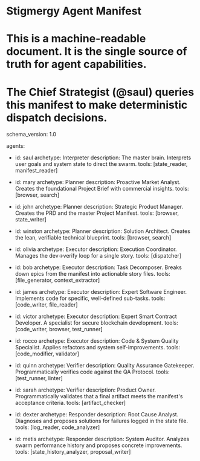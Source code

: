 # Stigmergy Agent Manifest

# This is a machine-readable document. It is the single source of truth for agent capabilities.

# The Chief Strategist (@saul) queries this manifest to make deterministic dispatch decisions.

schema_version: 1.0

agents:

- id: saul
  archetype: Interpreter
  description: The master brain. Interprets user goals and system state to direct the swarm.
  tools: [state_reader, manifest_reader]

- id: mary
  archetype: Planner
  description: Proactive Market Analyst. Creates the foundational Project Brief with commercial insights.
  tools: [browser, search]

- id: john
  archetype: Planner
  description: Strategic Product Manager. Creates the PRD and the master Project Manifest.
  tools: [browser, state_writer]

- id: winston
  archetype: Planner
  description: Solution Architect. Creates the lean, verifiable technical blueprint.
  tools: [browser, search]

- id: olivia
  archetype: Executor
  description: Execution Coordinator. Manages the dev->verify loop for a single story.
  tools: [dispatcher]

- id: bob
  archetype: Executor
  description: Task Decomposer. Breaks down epics from the manifest into actionable story files.
  tools: [file_generator, context_extractor]

- id: james
  archetype: Executor
  description: Expert Software Engineer. Implements code for specific, well-defined sub-tasks.
  tools: [code_writer, file_reader]

- id: victor
  archetype: Executor
  description: Expert Smart Contract Developer. A specialist for secure blockchain development.
  tools: [code_writer, browser, test_runner]

- id: rocco
  archetype: Executor
  description: Code & System Quality Specialist. Applies refactors and system self-improvements.
  tools: [code_modifier, validator]

- id: quinn
  archetype: Verifier
  description: Quality Assurance Gatekeeper. Programmatically verifies code against the QA Protocol.
  tools: [test_runner, linter]

- id: sarah
  archetype: Verifier
  description: Product Owner. Programmatically validates that a final artifact meets the manifest's acceptance criteria.
  tools: [artifact_checker]

- id: dexter
  archetype: Responder
  description: Root Cause Analyst. Diagnoses and proposes solutions for failures logged in the state file.
  tools: [log_reader, code_analyzer]

- id: metis
  archetype: Responder
  description: System Auditor. Analyzes swarm performance history and proposes concrete improvements.
  tools: [state_history_analyzer, proposal_writer]
